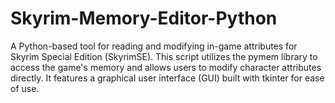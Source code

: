 # Skyrim-Memory-Editor-Python
A Python-based tool for reading and modifying in-game attributes for Skyrim Special Edition (SkyrimSE). This script utilizes the pymem library to access the game's memory and allows users to modify character attributes directly. It features a graphical user interface (GUI) built with tkinter for ease of use.
